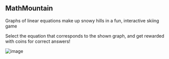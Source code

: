 ## MathMountain

Graphs of linear equations make up snowy hills in a fun, interactive skiing game

Select the equation that corresponds to the shown graph, and get rewarded with coins for correct answers!

![image](https://github.com/MutazHelal/MathMountain/assets/42630919/7ebcc65b-7d9e-4c5f-b56a-81c3a81eb7e1)
